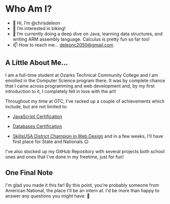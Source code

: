 # Who Am I?

- 👋 Hi, I’m @chrisdeleon
- 👀 I’m interested in biking!
- 🌱 I’m currently doing a deep dive on Java, learning data structures, and writing ARM assembly language. Calculus is pretty fun so far too!
- 📫 How to reach me... deleonc2050@gmail.com

## A Little About Me...

I am a full-time student at Ozarks Technical Community College and I am enrolled in the Computer Science program there. 
It was by complete chance that I came across programming and web development and, by my first introduction to it, 
I completely fell in love with the art! 

Throughout my time at OTC, I've racked up a couple of achievements which include, but are not limited to:


- [JavaScript Certification](https://www.credly.com/badges/f129eadc-258d-46df-a344-eb78a5532808/public_url)

- [Databases Certification](https://www.credly.com/badges/690b86da-2977-4040-a974-297e9f9664c2/public_url)

- [SkillsUSA District Champion in Web Design](https://github.com/chrisdeleon/SkillsUSARoundOne)
and in a few weeks, I'll have first place for State and Nationals 😉

I've also stocked up my GitHub Repository with several projects both school ones and ones that I've done in my freetime, just for fun!

## One Final Note

I'm glad you made it this far! By this point, you're probably someone from American National, the place I'll be an intern at. 
I'd be more than happy to answer any questions you might have. 🙂


<!---
chrisdeleon/chrisdeleon is a ✨ special ✨ repository because its `README.md` (this file) appears on your GitHub profile.
You can click the Preview link to take a look at your changes.
--->
